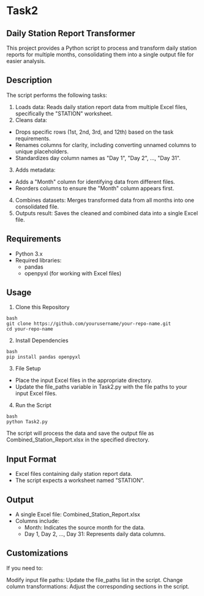 # Task2
## Daily Station Report Transformer
This project provides a Python script to process and transform daily station reports for multiple months, consolidating them into a single output file for easier analysis.


## Description

The script performs the following tasks:

1. Loads data: Reads daily station report data from multiple Excel files, specifically the "STATION" worksheet.<br>
2. Cleans data:
  * Drops specific rows (1st, 2nd, 3rd, and 12th) based on the task requirements.
  * Renames columns for clarity, including converting unnamed columns to unique placeholders.
  * Standardizes day column names as "Day 1", "Day 2", ..., "Day 31".
3. Adds metadata:
  * Adds a "Month" column for identifying data from different files.
  * Reorders columns to ensure the "Month" column appears first. 
4. Combines datasets: Merges transformed data from all months into one consolidated file. <br>
5. Outputs result: Saves the cleaned and combined data into a single Excel file.
  

## Requirements
 * Python 3.x
 * Required libraries:
    * pandas
    * openpyxl (for working with Excel files)


## Usage
1. Clone this Repository
```
bash
git clone https://github.com/yourusername/your-repo-name.git
cd your-repo-name
```
2. Install Dependencies
```
bash
pip install pandas openpyxl
```
3. File Setup
 * Place the input Excel files in the appropriate directory.
 * Update the file_paths variable in Task2.py with the file paths to your input Excel files.
4. Run the Script
```  
bash
python Task2.py
```
The script will process the data and save the output file as Combined_Station_Report.xlsx in the specified directory.


## Input Format
* Excel files containing daily station report data.
* The script expects a worksheet named "STATION".

## Output
* A single Excel file: Combined_Station_Report.xlsx
* Columns include:
   * Month: Indicates the source month for the data.
   * Day 1, Day 2, ..., Day 31: Represents daily data columns.
## Customizations
If you need to:

Modify input file paths: Update the file_paths list in the script.
Change column transformations: Adjust the corresponding sections in the script.



   
